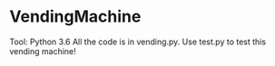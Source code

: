 # VendingMachine
Tool: Python 3.6
All the code is in vending.py.
Use test.py to test this vending machine!
